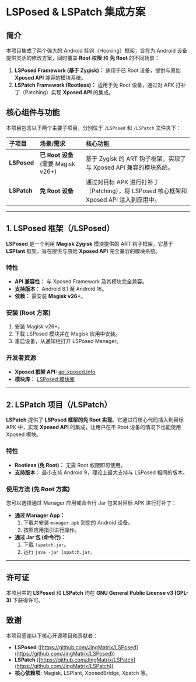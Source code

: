 # LSPosed & LSPatch 集成方案

## 简介

本项目集成了两个强大的 Android 挂钩（Hooking）框架，旨在为 Android 设备提供灵活的修改方案，同时覆盖 **Root 权限** 和 **免 Root** 的不同场景：

1.  **LSPosed Framework (基于 Zygisk)：** 适用于已 Root 设备，提供与原始 **Xposed API** 兼容的模块系统。
2.  **LSPatch Framework (Rootless)：** 适用于免 Root 设备，通过对 APK 打补丁（Patching）实现 **Xposed API** 的集成。

## 核心组件与功能

本项目包含以下两个主要子项目，分别位于 `/LSPosed` 和 `/LSPatch` 文件夹下：

| 子项目 | 场景/需求 | 核心功能 |
| :--- | :--- | :--- |
| **LSPosed** | **已 Root 设备** (需要 Magisk v26+) | 基于 Zygisk 的 ART 钩子框架，实现了与 Xposed API 兼容的模块系统。 |
| **LSPatch** | **免 Root 设备** | 通过对目标 APK 进行打补丁（Patching），将 LSPosed 核心框架和 Xposed API 注入到应用中。 |

---

## 1. LSPosed 框架（/LSPosed）

**LSPosed** 是一个利用 **Magisk Zygisk** 模块提供的 ART 钩子框架，它基于 **LSPlant** 框架，旨在提供与原始 **Xposed API** 完全兼容的模块系统。

### 特性

* **API 兼容性：** 与 Xposed Framework 及其模块完全兼容。
* **支持版本：** Android 8.1 至 Android 16。
* **依赖：** 需安装 **Magisk v26+**。

### 安装 (Root 方案)

1.  安装 Magisk v26+。
2.  下载 LSPosed 模块并在 Magisk 应用中安装。
3.  重启设备，从通知栏打开 LSPosed Manager。

### 开发者资源

* **Xposed 框架 API:** [api.xposed.info](https://api.xposed.info/)
* **模块库：** [LSPosed 模块库](https://github.com/Xposed-Modules-Repo)

---

## 2. LSPatch 项目（/LSPatch）

**LSPatch** 提供了 **LSPosed 框架的免 Root 实现**。它通过将核心代码插入到目标 APK 中，实现 **Xposed API** 的集成，让用户在不 Root 设备的情况下也能使用 Xposed 模块。

### 特性

* **Rootless (免 Root)：** 无需 Root 权限即可使用。
* **支持版本：** 最小支持 Android 9，理论上最大支持与 LSPosed 相同的版本。

### 使用方法 (免 Root 方案)

您可以选择通过 Manager 应用或命令行 Jar 包来对目标 APK 进行打补丁：

* **通过 Manager App：**
    1.  下载并安装 `manager.apk` 到您的 Android 设备。
    2.  按照应用指引进行操作。
* **通过 Jar 包 (命令行)：**
    1.  下载 `lspatch.jar`。
    2.  运行 `java -jar lspatch.jar`。

---

## 许可证

本项目中的 **LSPosed** 和 **LSPatch** 均在 **GNU General Public License v3 (GPL-3)** 下获得许可。

## 致谢

本项目感谢以下核心开源项目和贡献者：

* **LSPosed** ([https://github.com/JingMatrix/LSPosed](https://github.com/JingMatrix/LSPosed))
* **LSPatch** ([https://github.com/JingMatrix/LSPatch](https://github.com/JingMatrix/LSPatch))
* **核心依赖项:** Magisk, LSPlant, XposedBridge, Xpatch 等。
